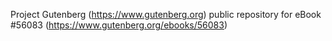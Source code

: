 Project Gutenberg (https://www.gutenberg.org) public repository for
eBook #56083 (https://www.gutenberg.org/ebooks/56083)
